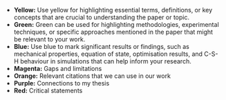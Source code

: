 - **Yellow:** Use yellow for highlighting essential terms, definitions, or key concepts that are crucial to understanding the paper or topic.
- **Green:** Green can be used for highlighting methodologies, experimental techniques, or specific approaches mentioned in the paper that might be relevant to your work.
- **Blue:** Use blue to mark significant results or findings, such as mechanical properties, equation of state, optimisation results, and C-S-H behaviour in simulations that can help inform your research.
- **Magenta:** Gaps and limitations
- **Orange:** Relevant citations that we can use in our work
- **Purple:** Connections to my thesis 
- **Red:** Critical statements 



